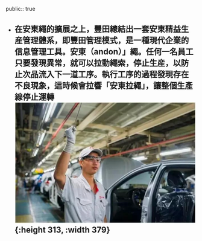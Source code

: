 public:: true

- 在安東繩的擴展之上，豐田總結出一套安東精益生産管理體系，即豐田管理模式，是一種現代企業的信息管理工具。安東（andon）」繩。任何一名員工只要發現異常，就可以拉動繩索，停止生産，以防止次品流入下一道工序。執行工序的過程發現存在不良現象，這時候會拉響「安東拉繩」，讓整個生產線停止運轉 
  ![andon-core.png](../assets/andon-core_1697195763187_0.png){:height 313, :width 379}
	-